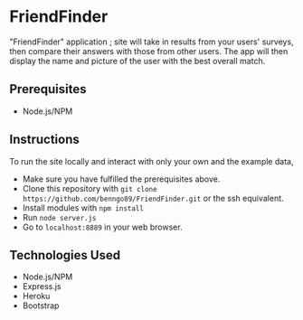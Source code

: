 # FriendFinder
"FriendFinder" application ; site will take in results from your users' surveys, then compare their answers with those from other users. The app will then display the name and picture of the user with the best overall match.

## Prerequisites
- Node.js/NPM

## Instructions
To run the site locally and interact with only your own and the example data,
 - Make sure you have fulfilled the prerequisites above.
 - Clone this repository with `git clone https://github.com/benngo89/FriendFinder.git` or the ssh equivalent.
 - Install modules with `npm install`
 - Run `node server.js`
 - Go to `localhost:8889` in your web browser.

## Technologies Used
- Node.js/NPM 
- Express.js 
- Heroku 
- Bootstrap 



